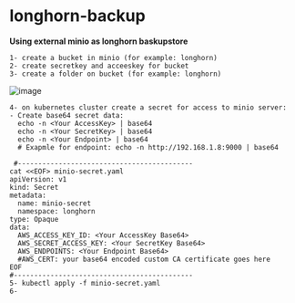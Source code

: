 # longhorn-backup
**Using external minio as longhorn baskupstore**

```
1- create a bucket in minio (for example: longhorn)
2- create secretkey and acceeskey for bucket
3- create a folder on bucket (for example: longhorn)
```


![image](https://github.com/IMAN-NAMJOOYAN/longhorn-backup/assets/16554389/e0182201-2bcb-446c-a041-eee8e22c591a)


```
4- on kubernetes cluster create a secret for access to minio server:
- Create base64 secret data:
  echo -n <Your AccessKey> | base64
  echo -n <Your SecretKey> | base64
  echo -n <Your Endpoint> | base64
  # Exapmle for endpoint: echo -n http://192.168.1.8:9000 | base64
  
 #-------------------------------------------
cat <<EOF> minio-secret.yaml
apiVersion: v1
kind: Secret
metadata:
  name: minio-secret
  namespace: longhorn
type: Opaque
data:
  AWS_ACCESS_KEY_ID: <Your AccessKey Base64>
  AWS_SECRET_ACCESS_KEY: <Your SecretKey Base64>
  AWS_ENDPOINTS: <Your Endpoint Base64>
  #AWS_CERT: your base64 encoded custom CA certificate goes here
EOF
#--------------------------------------------
5- kubectl apply -f minio-secret.yaml
6- 
```
